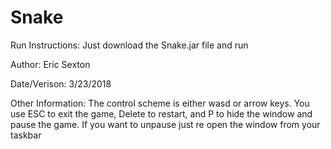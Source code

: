 # Snake
Run Instructions: Just download the Snake.jar file and run

Author: Eric Sexton

Date/Verison: 3/23/2018

Other Information: The control scheme is either wasd or arrow keys. You use ESC to exit the game, Delete to restart, and P to hide the window and pause the game. If you want to unpause just re open the window from your taskbar
